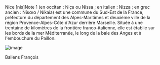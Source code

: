 Nice [nis]Note 1 (en occitan : Niça ou Nissa ; en italien : Nizza ; en grec ancien : Νίκαια / Níkaia) est une commune du Sud-Est de la France, préfecture du département des Alpes-Maritimes et deuxième ville de la région Provence-Alpes-Côte d'Azur derrière Marseille. Située à une trentaine de kilomètres de la frontière franco-italienne, elle est établie sur les bords de la mer Méditerranée, le long de la baie des Anges et à l'embouchure du Paillon.

![image](https://user-images.githubusercontent.com/115066388/198039887-3f38c154-b9fb-4214-ab01-31c21db0517f.png)


Ballens François
